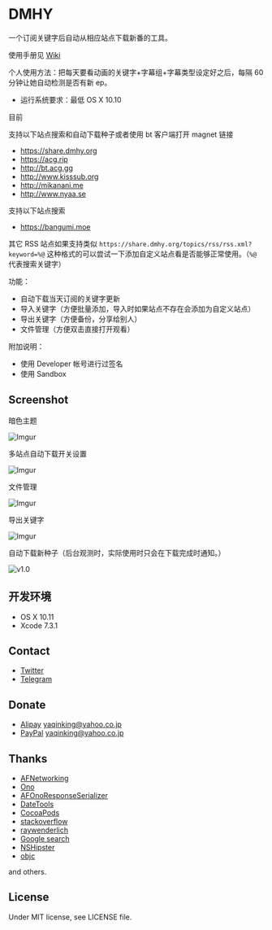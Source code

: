 # DMHY
一个订阅关键字后自动从相应站点下载新番的工具。

使用手册见 [Wiki](https://github.com/yaqinking/DMHY/wiki)

个人使用方法：把每天要看动画的关键字+字幕组+字幕类型设定好之后，每隔 60 分钟让她自动检测是否有新 ep。

- 运行系统要求：最低 OS X 10.10

目前

支持以下站点搜索和自动下载种子或者使用 bt 客户端打开 magnet 链接

- https://share.dmhy.org
- https://acg.rip
- http://bt.acg.gg
- http://www.kisssub.org
- http://mikanani.me
- http://www.nyaa.se

支持以下站点搜索

- https://bangumi.moe

其它 RSS 站点如果支持类似 `https://share.dmhy.org/topics/rss/rss.xml?keyword=%@` 这种格式的可以尝试一下添加自定义站点看是否能够正常使用。（`%@` 代表搜索关键字）

功能：

- 自动下载当天订阅的关键字更新
- 导入关键字（方便批量添加，导入时如果站点不存在会添加为自定义站点）
- 导出关键字（方便备份，分享给别人）
- 文件管理（方便双击直接打开观看）

附加说明：

- 使用 Developer 帐号进行过签名
- 使用 Sandbox

## Screenshot
暗色主题

![Imgur](http://i.imgur.com/engeN87.jpg)

多站点自动下载开关设置

![Imgur](http://i.imgur.com/R6IAD2Z.jpg)

文件管理

![Imgur](http://i.imgur.com/XUgmRkl.jpg)

导出关键字

![Imgur](http://i.imgur.com/INkputg.jpg)

自动下载新种子（后台观测时，实际使用时只会在下载完成时通知。）

![v1.0](http://i.imgur.com/vI4WHLw.jpg)

## 开发环境

- OS X 10.11
- Xcode 7.3.1

## Contact
- [Twitter](https://twitter.com/yaqinking)
- [Telegram](https://telegram.me/yaqinking)

## Donate
- [Alipay](https://www.alipay.com) yaqinking@yahoo.co.jp
- [PayPal](https://www.paypal.com) yaqinking@yahoo.co.jp

## Thanks

- [AFNetworking](https://github.com/AFNetworking/AFNetworking)
- [Ono](https://github.com/mattt/Ono)
- [AFOnoResponseSerializer](https://github.com/AFNetworking/AFOnoResponseSerializer)
- [DateTools](https://github.com/MatthewYork/DateTools)
- [CocoaPods](https://cocoapods.org/)
- [stackoverflow](http://stackoverflow.com/)
- [raywenderlich](https://www.raywenderlich.com/)
- [Google search](https://www.google.com/)
- [NSHipster](http://nshipster.com/)
- [objc](https://www.objc.io/)

and others.

## License
Under MIT license, see LICENSE file.


